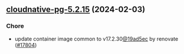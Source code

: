 

## [cloudnative-pg-5.2.15](https://github.com/truecharts/charts/compare/cloudnative-pg-5.2.14...cloudnative-pg-5.2.15) (2024-02-03)

### Chore



- update container image common to v17.2.30[@19ad5ec](https://github.com/19ad5ec) by renovate ([#17804](https://github.com/truecharts/charts/issues/17804))